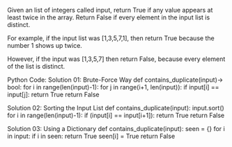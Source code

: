 Given an list of integers called input, return True if any value appears at least twice in the array. Return False if every element in the input list is distinct.

For example, if the input list was [1,3,5,7,1], then return True because the number 1 shows up twice.

However, if the input was [1,3,5,7] then return False, because every element of the list is distinct.


Python Code:
Solution 01: Brute-Force Way
def contains_duplicate(input)-> bool:
  for i in range(len(input)-1):
    for j in range(i+1, len(input)):
      if input[i] == input[j]:
        return True
  return False



Solution 02: Sorting the Input List
def contains_duplicate(input):
  input.sort()
  for i in range(len(input)-1):
      if (input[i] == input[i+1]):
          return True
  return False


Solution 03: Using a Dictionary
def contains_duplicate(input):
  seen = {}
  for i in input:
    if i in seen:
      return True
    seen[i] = True
  return False